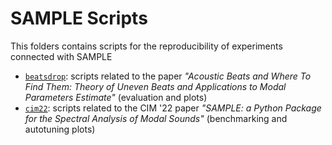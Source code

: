 # SAMPLE Scripts
This folders contains scripts for the reproducibility of experiments connected with SAMPLE
- [`beatsdrop`](beatsdrop): scripts related to the paper _"Acoustic Beats and Where To Find Them: Theory of Uneven Beats and Applications to Modal Parameters Estimate"_ (evaluation and plots)
- [`cim22`](cim22): scripts related to the CIM '22 paper _"SAMPLE: a Python Package for the Spectral Analysis of Modal Sounds"_ (benchmarking and autotuning plots)
